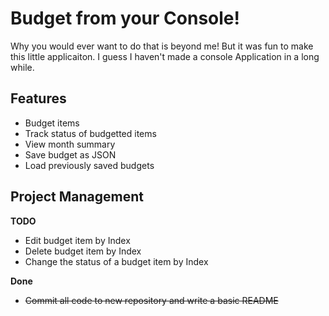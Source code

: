# Budget from your Console!

Why you would ever want to do that is beyond me! But it was fun to make this little applicaiton. I guess I haven't made a console Application in a long while.

## Features

- Budget items
- Track status of budgetted items
- View month summary
- Save budget as JSON
- Load previously saved budgets

## Project Management

**TODO**

- Edit budget item by Index
- Delete budget item by Index
- Change the status of a budget item by Index

**Done**

- ~~Commit all code to new repository and write a basic README~~